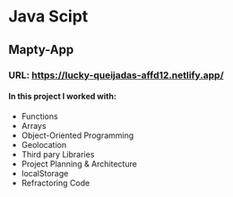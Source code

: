 # Java Scipt

## Mapty-App

### URL: https://lucky-queijadas-affd12.netlify.app/

#### In this project I worked with:

- Functions
- Arrays
- Object-Oriented Programming
- Geolocation
- Third pary Libraries
- Project Planning & Architecture
- localStorage
- Refractoring Code


